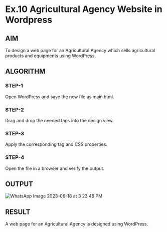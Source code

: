 # Ex.10 Agricultural Agency Website in Wordpress 
## AIM
  To design a web page for an Agricultural Agency which sells agricultural products and equipments using WordPress.

## ALGORITHM
### STEP-1
  Open WordPress and save the new file as main.html.

### STEP-2
  Drag and drop the needed tags into the design view.

### STEP-3
  Apply the corresponding tag and CSS properties.

### STEP-4
  Open the file in a browser and verify the output.

## OUTPUT
  ![WhatsApp Image 2023-06-18 at 3 23 46 PM](https://github.com/selvasachein/EX10_Web-Design/assets/127816336/dc893b48-3226-482a-ae3a-9a67070d1853)


## RESULT
  A web page for an Agricultural Agency is designed using WordPress.
